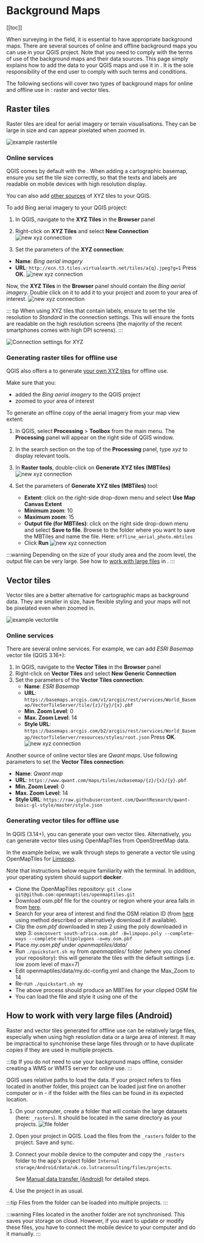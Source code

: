 # Background Maps
[[toc]]

When surveying in the field, it is essential to have appropriate background maps. There are several sources of online and offline background maps you can use in your QGIS project. Note that you need to comply with the terms of use of the background maps and their data sources. This page simply explains how to add the data to your QGIS maps and use it in <MainPlatformNameLink />. It is the sole responsibility of the end user to comply with such terms and conditions.

The following sections will cover two types of background maps for online and offline use in <MobileAppName />: raster and vector tiles.

## Raster tiles 
Raster tiles are ideal for aerial imagery or terrain visualisations. They can be large in size and can appear pixelated when zoomed in.

![example rastertile](./example_rastertile.png)

### Online services
QGIS comes by default with the <QGISHelp ver="3.22" link="user_manual/managing_data_source/opening_data.html?highlight=xyz#using-xyz-tile-services" text="OpenStreetMap online services for XYZ tiles" />. When adding a cartographic basemap, ensure you set the tile size correctly, so that the texts and labels are readable on mobile devices with high resolution display.

You can also add [other sources](https://gis.stackexchange.com/questions/20191/adding-basemaps-from-google-or-bing-in-qgis/217670#217670) of XYZ tiles to your QGIS.

To add Bing aerial imagery to your QGIS project:
1. In QGIS, navigate to the **XYZ Tiles** in the **Browser** panel
2. Right-click on **XYZ Tiles** and select **New Connection**
   ![new xyz connection](./qgis_xyz_connection1.png)

3. Set the parameters of the **XYZ connection**:
  - **Name**: *Bing aerial imagery*
  - **URL**: `http://ecn.t3.tiles.virtualearth.net/tiles/a{q}.jpeg?g=1`
  Press **OK**.
    ![new xyz connection](./qgis_xyz_connection2.png)

Now, the **XYZ Tiles** in the **Browser** panel should contain the *Bing aerial imagery*. Double click on it to add it to your project and zoom to your area of interest.
![new xyz connection](./qgis_xyz_online.png)

::: tip
When using XYZ tiles that contain labels, ensure to set the tile resolution to *Standard* in the connection settings. This will ensure the fonts are readable on the high resolution screens (the majority of the recent smartphones comes with high DPI screens).
:::

![Connection settings for XYZ](./xyz_settings.png)


### Generating raster tiles for offline use

QGIS also offers a <QGISHelp ver="3.22" link="user_manual/processing_algs/qgis/rastertools.html" text="processing algorithm" /> to generate [your own XYZ tiles](https://ocw.un-ihe.org/mod/book/tool/print/index.php?id=5497&chapterid=491) for offline use.

Make sure that you:
- added the *Bing aerial imagery* to the QGIS project
- zoomed to your area of interest

To generate an offline copy of the aerial imagery from your map view extent:
1. In QGIS, select **Processing** > **Toolbox** from the main menu. The **Processing** panel will appear on the right side of QGIS window.
2. In the search section on the top of the **Processing** panel, type *xyz* to display relevant tools.
3. In **Raster tools**, double-click on **Generate XYZ tiles (MBTiles)**
   ![new xyz connection](./qgis_xyz_gen_mbtiles1.png)

4. Set the parameters of **Generate XYZ tiles (MBTiles)** tool:
   - **Extent**: click on the right-side drop-down menu and select **Use Map Canvas Extent**
   - **Minimum zoom**: 10
   - **Maximum zoom**: 15
   - **Output file (for MBTiles)**: click on the right side drop-down menu and select **Save to file**. Browse to the folder where you want to save the MBTiles and name the file. 
   Here: `offline_aerial_photo.mbtiles`
   - Click **Run**
   ![new xyz connection](./qgis_xyz_gen_mbtiles2.png)

:::warning
Depending on the size of your study area and the zoom level, the output file can be very large. See how to [work with large files](#how-to-work-with-very-large-files-android) in <MobileAppName />.
:::

## Vector tiles
Vector tiles are a better alternative for cartographic maps as background data. They are smaller in size, have flexible styling and your maps will not be pixelated even when zoomed in. 

![example vectortile](./example_vectortile.png)

### Online services

There are several online services. For example, we can add *ESRI Basemap* vector tile (QGIS 3.16+):
1. In QGIS, navigate to the **Vector Tiles** in the **Browser** panel
2. Right-click on **Vector Tiles** and select **New Generic Connection**
3. Set the parameters of the **Vector Tiles connection**:
   - **Name**: *ESRI Basemap*
   - **URL**: `https://basemaps.arcgis.com/v1/arcgis/rest/services/World_Basemap/VectorTileServer/tile/{z}/{y}/{x}.pbf`
   - **Min. Zoom Level**: 0
   - **Max. Zoom Level**: 14
   - **Style URL**: `https://basemaps.arcgis.com/b2/arcgis/rest/services/World_Basemap/VectorTileServer/resources/styles/root.json`
   Press **OK**.
   ![new xyz connection](./qgis_xyz_gen_vectortile.png)

Another source of online vector tiles are *Qwant maps*. Use following parameters to set the **Vector Tiles connection**:
   - **Name**: *Qwant map*
   - **URL**: `https://www.qwant.com/maps/tiles/ozbasemap/{z}/{x}/{y}.pbf`
   - **Min. Zoom Level**: 0
   - **Max. Zoom Level**: 14
   - **Style URL**: `https://raw.githubusercontent.com/QwantResearch/qwant-basic-gl-style/master/style.json`

### Generating vector tiles for offline use
In QGIS (3.14+), you can generate your own vector tiles. Alternatively, you can generate vector tiles using OpenMapTiles from OpenStreetMap data.

In the example below, we walk through steps to generate a vector tile using OpenMapTiles for [Limpopo](https://www.openstreetmap.org/relation/349547#map=7/-24.367/29.982).

Note that instructions below require familiarity with the terminal. In addition, your operating system should support **docker**.
  - Clone the OpenMapTiles repository: `git clone git@github.com:openmaptiles/openmaptiles.git`
  - Download osm.pbf file for the country or region where your area falls in from [here](https://download.geofabrik.de/).
  - Search for your area of interest and find the OSM relation ID (from [here](https://nominatim.openstreetmap.org/) using method described <GitHubRepo id="JamesChevalier/cities" desc="here" /> or alternatively download it <GitHubRepo id="JamesChevalier/" desc="from this git repository" /> if available).
  - Clip the *osm.pbf* downloaded in step 2 using the poly downloaded in step 3:
  `osmconvert south-africa.osm.pbf -B=limpopo.poly --complete-ways --complete-multipolygons -o=my.osm.pbf`
  - Place *my.osm.pbf* under *openmaptiles/data/*
  - Run `./quickstart.sh my` from *openmaptiles/* folder (where you cloned your repository): this will generate the tiles with the default settings (i.e. low zoom level of max=7)
  - Edit openmaptiles/data/my.dc-config.yml and change the Max_Zoom to 14
  - Re-run `./quickstart.sh my`
  - The above process should produce an MBTiles for your clipped OSM file
  - You can load the file and style it using one of the <GitHubRepo id="openmaptiles/osm-bright-gl-style" desc="OpenMapTiles styles" />

## How to work with very large files (Android)
<Badge text="Android only" type="warning"/>

Raster and vector tiles generated for offline use can be relatively large files, especially when using high resolution data or a large area of interest. It may be impractical to synchronise these large files through <MainPlatformNameLink /> or to have duplicate copies if they are used in multiple projects.

:::tip
If you do not need to use your background maps offline, consider creating a WMS or WMTS server for online use.
:::

QGIS uses relative paths to load the data. If your <MainPlatformName /> project refers to files located in another folder, this project can be loaded just fine on another computer or in <MobileAppName /> - if the folder with the files can be found in its expected location.

1. On your computer, create a folder that will contain the large datasets (here: `_rasters`). It should be located in the same directory as your <MainPlatformName /> projects.
   ![file folder](./bm-folder-large-files.png)
2. Open your <MainPlatformName /> project in QGIS. Load the files from the `_rasters` folder to the project. Save and sync.

3. Connect your mobile device to the computer and copy the `_rasters` folder to the app's project folder `Internal storage/Android/data/uk.co.lutraconsulting/files/projects`. 

   See [Manual data transfer (Android)](../manage/missing-data/#manual-data-transfer-android) for detailed steps.
   
4. Use the project in <MobileAppName /> as usual. 

:::tip
Files from the folder can be loaded into multiple <MainPlatformName /> projects.
:::

:::warning
Files located in the another folder are not synchronised. This saves your storage on <MainPlatformNameLink /> cloud. However, if you want to update or modify these files, you have to connect the mobile device to your computer and do it manually.
:::
